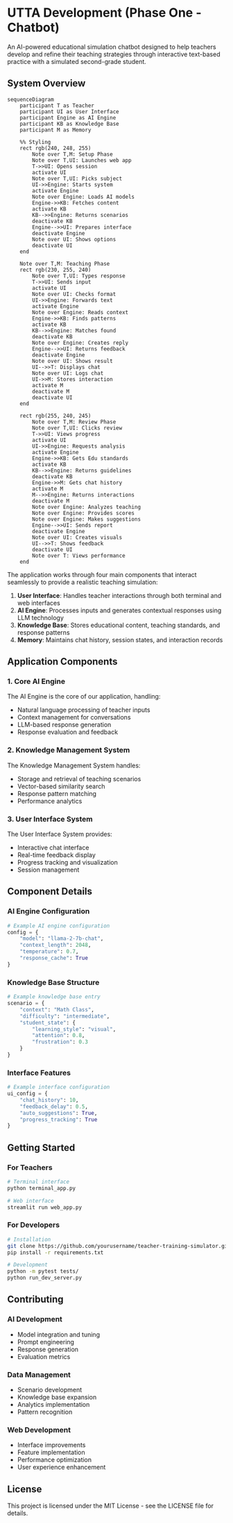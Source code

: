 # UTTA Development (Phase One - Chatbot)

An AI-powered educational simulation chatbot designed to help teachers develop and refine their teaching strategies through interactive text-based practice with a simulated second-grade student.

## System Overview

```mermaid
sequenceDiagram
    participant T as Teacher
    participant UI as User Interface
    participant Engine as AI Engine
    participant KB as Knowledge Base
    participant M as Memory
    
    %% Styling
    rect rgb(240, 248, 255)
        Note over T,M: Setup Phase
        Note over T,UI: Launches web app
        T->>UI: Opens session
        activate UI
        Note over T,UI: Picks subject
        UI->>Engine: Starts system
        activate Engine
        Note over Engine: Loads AI models
        Engine->>KB: Fetches content
        activate KB
        KB-->>Engine: Returns scenarios
        deactivate KB
        Engine-->>UI: Prepares interface
        deactivate Engine
        Note over UI: Shows options
        deactivate UI
    end
    
    Note over T,M: Teaching Phase
    rect rgb(230, 255, 240)
        Note over T,UI: Types response
        T->>UI: Sends input
        activate UI
        Note over UI: Checks format
        UI->>Engine: Forwards text
        activate Engine
        Note over Engine: Reads context
        Engine->>KB: Finds patterns
        activate KB
        KB-->>Engine: Matches found
        deactivate KB
        Note over Engine: Creates reply
        Engine-->>UI: Returns feedback
        deactivate Engine
        Note over UI: Shows result
        UI-->>T: Displays chat
        Note over UI: Logs chat
        UI->>M: Stores interaction
        activate M
        deactivate M
        deactivate UI
    end
    
    rect rgb(255, 240, 245)
        Note over T,M: Review Phase
        Note over T,UI: Clicks review
        T->>UI: Views progress
        activate UI
        UI->>Engine: Requests analysis
        activate Engine
        Engine->>KB: Gets Edu standards
        activate KB
        KB-->>Engine: Returns guidelines
        deactivate KB
        Engine->>M: Gets chat history
        activate M
        M-->>Engine: Returns interactions
        deactivate M
        Note over Engine: Analyzes teaching
        Note over Engine: Provides scores
        Note over Engine: Makes suggestions
        Engine-->>UI: Sends report
        deactivate Engine
        Note over UI: Creates visuals
        UI-->>T: Shows feedback
        deactivate UI
        Note over T: Views performance
    end
```

The application works through four main components that interact seamlessly to provide a realistic teaching simulation:

1. **User Interface**: Handles teacher interactions through both terminal and web interfaces
2. **AI Engine**: Processes inputs and generates contextual responses using LLM technology
3. **Knowledge Base**: Stores educational content, teaching standards, and response patterns
4. **Memory**: Maintains chat history, session states, and interaction records

## Application Components

### 1. Core AI Engine

The AI Engine is the core of our application, handling:
- Natural language processing of teacher inputs
- Context management for conversations
- LLM-based response generation
- Response evaluation and feedback


### 2. Knowledge Management System

The Knowledge Management System handles:
- Storage and retrieval of teaching scenarios
- Vector-based similarity search
- Response pattern matching
- Performance analytics


### 3. User Interface System

The User Interface System provides:
- Interactive chat interface
- Real-time feedback display
- Progress tracking and visualization
- Session management


## Component Details

### AI Engine Configuration
```python
# Example AI engine configuration
config = {
    "model": "llama-2-7b-chat",
    "context_length": 2048,
    "temperature": 0.7,
    "response_cache": True
}
```

### Knowledge Base Structure
```python
# Example knowledge base entry
scenario = {
    "context": "Math Class",
    "difficulty": "intermediate",
    "student_state": {
        "learning_style": "visual",
        "attention": 0.8,
        "frustration": 0.3
    }
}
```

### Interface Features
```python
# Example interface configuration
ui_config = {
    "chat_history": 10,
    "feedback_delay": 0.5,
    "auto_suggestions": True,
    "progress_tracking": True
}
```

## Getting Started

### For Teachers
```bash
# Terminal interface
python terminal_app.py

# Web interface
streamlit run web_app.py
```

### For Developers
```bash
# Installation
git clone https://github.com/yourusername/teacher-training-simulator.git
pip install -r requirements.txt

# Development
python -m pytest tests/
python run_dev_server.py
```

## Contributing

### AI Development
- Model integration and tuning
- Prompt engineering
- Response generation
- Evaluation metrics

### Data Management
- Scenario development
- Knowledge base expansion
- Analytics implementation
- Pattern recognition

### Web Development
- Interface improvements
- Feature implementation
- Performance optimization
- User experience enhancement

## License

This project is licensed under the MIT License - see the LICENSE file for details.